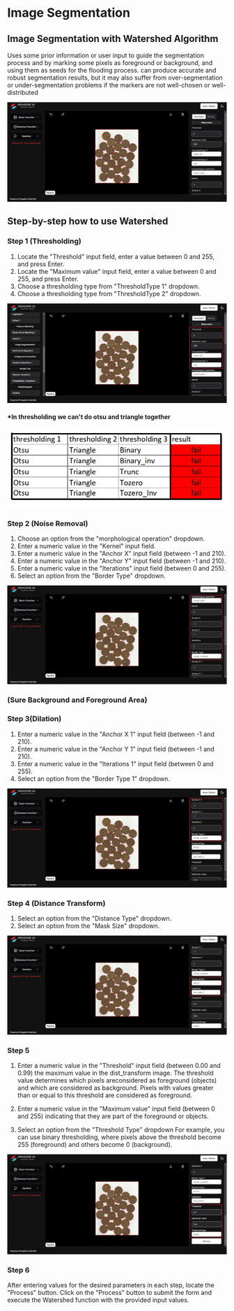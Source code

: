 # **Image Segmentation**

## Image Segmentation with Watershed Algorithm

Uses some prior information or user input to guide the segmentation process and by marking some pixels as foreground or background, and using them as seeds for the flooding process. can produce accurate and robust segmentation results, but it may also suffer from over-segmentation or under-segmentation problems if the markers are not well-chosen or well-distributed

![logo](_media/Advanced%20Function/Image%20segmentation/watershed%20page.png)

## Step-by-step how to use Watershed

### Step 1 (Thresholding)

1. Locate the "Threshold" input field, enter a value between 0 and 255, and press Enter.
2. Locate the "Maximum value" input field, enter a value between 0 and 255, and press Enter.
3. Choose a thresholding type from "ThresholdType 1" dropdown.
4. Choose a thresholding type from "ThresholdType 2" dropdown.

![logo](<_media/Advanced%20Function/Image%20segmentation/watershed%20thresholding(1).png>)

#### \*In thresholding we can't do otsu and triangle together

![logo](_media/Advanced%20Function/Image%20segmentation/wateshed%20fail.PNG)

### Step 2 (Noise Removal)

1. Choose an option from the "morphological operation" dropdown.
2. Enter a numeric value in the "Kernel" input field.
3. Enter a numeric value in the "Anchor X" input field (between -1 and 210).
4. Enter a numeric value in the "Anchor Y" input field (between -1 and 210).
5. Enter a numeric value in the "Iterations" input field (between 0 and 255).
6. Select an option from the "Border Type" dropdown.

![logo](_media/Advanced%20Function/Image%20segmentation/watershed%20morph.png)

### (Sure Background and Foreground Area)

### Step 3(Dilation)

1. Enter a numeric value in the "Anchor X 1" input field (between -1 and 210).
2. Enter a numeric value in the "Anchor Y 1" input field (between -1 and 210).
3. Enter a numeric value in the "Iterations 1" input field (between 0 and 255).
4. Select an option from the "Border Type 1" dropdown.

![logo](_media/Advanced%20Function/Image%20segmentation/watershed%20dailation.png)

### Step 4 (Distance Transform)

1. Select an option from the "Distance Type" dropdown.
2. Select an option from the "Mask Size" dropdown.

![logo](_media/Advanced%20Function/Image%20segmentation/watershed%20dist.png)

### Step 5

1. Enter a numeric value in the "Threshold" input field (between 0.00 and 0.99) the maximum value in the dist_transform image. The threshold value determines which pixels areconsidered as foreground (objects) and which are considered as background. Pixels with values greater than or equal to this threshold are considered as foreground.

2. Enter a numeric value in the "Maximum value" input field (between 0 and 255) indicating that they are part of the foreground or objects.

3. Select an option from the "Threshold Type" dropdown For example, you can use binary thresholding, where pixels above the threshold become 255 (foreground) and others become 0 (background).

![logo](<_media/Advanced%20Function/Image%20segmentation/watershed%20thresholding(2).png>)

### Step 6

After entering values for the desired parameters in each step, locate the "Process" button.
Click on the "Process" button to submit the form and execute the Watershed function with the provided input values.
